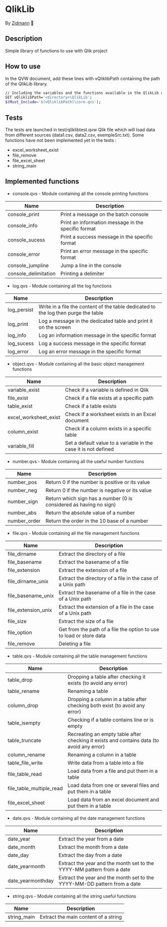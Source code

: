 # QlikLib
By [Zidmann](mailto:emmanuel.zidel@gmail.com) :bow:

## Description
Simple library of functions to use with Qlik project

## How to use
In the QVW document, add these lines with vQliklibPath containing the path of the QlikLib library.

```bash
// Including the variables and the functions available in the QlikLib custom library
SET vQliklibPath='<directory>\QlikLib';
$(Must_Include='$(vQliklibPath)\core.qvs');
```

## Tests
The tests are launched in test/qliklibtest.qvw Qlik file which will load data from different sources (data1.csv, data2.csv, exempleSrc.txt).
Some functions have not been implemented yet in the tests :
- excel_worksheet_exist
- file_remove
- file_excel_sheet
- string_main

## Implemented functions

* console.qvs - Module containing all the console printing functions

| Name | Description |
| ---- | ---- |
| console_print | Print a message on the batch console |
| console_info | Print an information message in the specific format |
| console_sucess | Print a success message in the specific format |
| console_error | Print an error message in the specific format |
| console_jumpline | Jump a line in the console |
| console_delimitation | Printing a delimiter |


* log.qvs - Module containing all the log functions

| Name | Description |
| ---- | ---- |
| log_persist | Write in a file the content of the table dedicated to the log then purge the table |
| log_print | Log a message in the dedicated table and print it on the screen |
| log_info | Log an information message in the specific format |
| log_sucess | Log a success message in the specific format |
| log_error | Log an error message in the specific format |


* object.qvs - Module containing all the basic object management functions

| Name | Description |
| ---- | ---- |
| variable_exist | Check if a variable is defined in Qlik |
| file_exist | Check if a file exists at a specific path |
| table_exist | Check if a table exists |
| excel_worksheet_exist | Check if a worksheet exists in an Excel document |
| column_exist | Check if a column exists in a specific table |
| variable_fill | Set a default value to a variable in the case it is not defined |


* number.qvs - Module containing all the useful number functions

| Name | Description |
| ---- | ---- |
| number_pos | Return 0 if the number is positive or its value |
| number_neg | Return 0 if the number is negative or its value |
| number_sign | Return which sign has a number (0 is considered as having no sign) |
| number_abs | Return the absolute value of a number |
| number_order | Return the order in the 10 base of a number |


* file.qvs - Module containing all the file management functions

| Name | Description |
| ---- | ---- |
| file_dirname | Extract the directory of a file |
| file_basename | Extract the basename of a file |
| file_extension | Extract the extension of a file |
| file_dirname_unix | Extract the directory of a file in the case of a Unix path |
| file_basename_unix | Extract the basename of a file in the case of a Unix path |
| file_extension_unix | Extract the extension of a file in the case of a Unix path |
| file_size | Extract the size of a file |
| file_option | Get from the path of a file the option to use to load or store data |
| file_remove | Deleting a file |


* table.qvs - Module containing all the table management functions

| Name | Description |
| ---- | ---- |
| table_drop | Dropping a table after checking it exists (to avoid any error) |
| table_rename | Renaming a table |
| column_drop | Dropping a column in a table after checking both exist (to avoid any error) |
| table_isempty | Checking if a table contains line or is empty |
| table_truncate | Recreating an empty table after checking it exists and contains data (to avoid any error) |
| column_rename | Renaming a column in a table |
| table_file_write | Write data from a table into a file |
| file_table_read | Load data from a file and put them in a table |
| file_table_multiple_read | Load data from one or several files and put them in a table |
| file_excel_sheet | Load data from an excel document and put them in a table |


* date.qvs - Module containing all the date management functions

| Name | Description |
| ---- | ---- |
| date_year | Extract the year from a date |
| date_month | Extract the month from a date |
| date_day | Extract the day from a date |
| date_yearmonth | Extract the year and the month set to the YYYY-MM pattern from a date |
| date_yearmonthday | Extract the year and the month set to the YYYY-MM-DD pattern from a date |


* string.qvs - Module containing all the string useful functions

| Name | Description |
| ---- | ---- |
| string_main | Extract the main content of a string |
